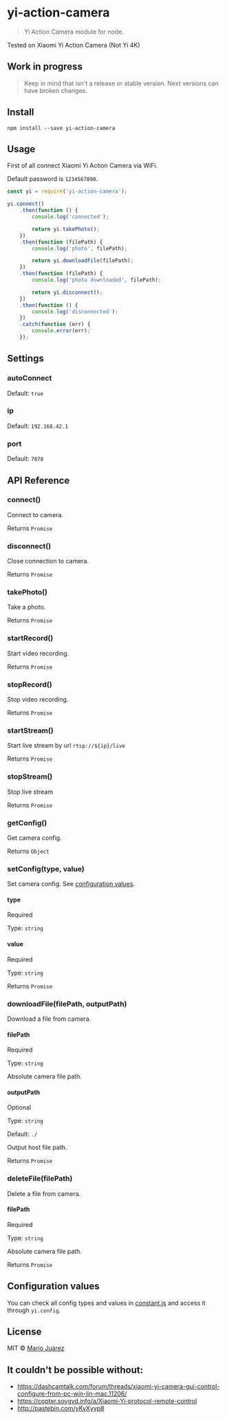 # yi-action-camera
> Yi Action Camera module for node.

Tested on Xiaomi Yi Action Camera (Not Yi 4K)

## Work in progress
> Keep in mind that isn't a release or stable version. Next versions can have broken changes.

## Install

```shell
npm install --save yi-action-camera
```

## Usage

First of all connect Xiaomi Yi Action Camera via WiFi.

Default password is `1234567890`.

```js
const yi = require('yi-action-camera');

yi.connect()
    .then(function () {
        console.log('connected');

        return yi.takePhoto();
    })
    .then(function (filePath) {
        console.log('photo', filePath);

        return yi.downloadFile(filePath);
    })
    .then(function (filePath) {
        console.log('photo downloaded', filePath);

        return yi.disconnect();
    })
    .then(function () {
        console.log('disconnected');
    })
    .catch(function (err) {
        console.error(err);
    });
```

## Settings

### autoConnect
Default: `true`

### ip
Default: `192.168.42.1`

### port
Default: `7878`

## API Reference

### connect()
Connect to camera.

Returns `Promise`

### disconnect()
Close connection to camera.

Returns `Promise`

### takePhoto()
Take a photo.

Returns `Promise`

### startRecord()
Start video recording.

Returns `Promise`

### stopRecord()
Stop video recording.

Returns `Promise`

### startStream()
Start live stream by url
```rtsp://${ip}/live```

Returns `Promise`

### stopStream()
Stop live stream

Returns `Promise`

### getConfig()
Get camera config.

Returns `Object`

### setConfig(type, value)
Set camera config. See [configuration values](#configuration-values).

#### type
Required

Type: `string`

#### value
Required

Type: `string`

Returns `Promise`

### downloadFile(filePath, outputPath)
Download a file from camera.

#### filePath
Required

Type: `string`

Absolute camera file path.

#### outputPath
Optional

Type: `string`

Default: `./`

Output host file path.

Returns `Promise`

### deleteFile(filePath)
Delete a file from camera.

#### filePath
Required

Type: `string`

Absolute camera file path.

Returns `Promise`

## Configuration values
You can check all config types and values in [constant.js](constant.js) and access it through `yi.config`.

## License

MIT © [Mario Juárez](https://github.com/mariomka)

## It couldn't be possible without:

- https://dashcamtalk.com/forum/threads/xiaomi-yi-camera-gui-control-configure-from-pc-win-lin-mac.11206/
- https://copter.sovgvd.info/a/Xiaomi-Yi-protocol-remote-control
- http://pastebin.com/yKvXyyp8
